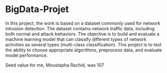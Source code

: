# BigData-Projet

In this project, the work is based on a dataset commonly used for network intrusion detection.
The dataset contains network traffic data, including both normal and attack behaviors. The
objective is to build and evaluate a machine learning model that can classify different types
of network activities as several types (multi-class classification). This project is to test
the ability to choose appropriate algorithms, preprocess data, and evaluate model
performance. 

Seed value for me, Moustapha Rachid, was 107

